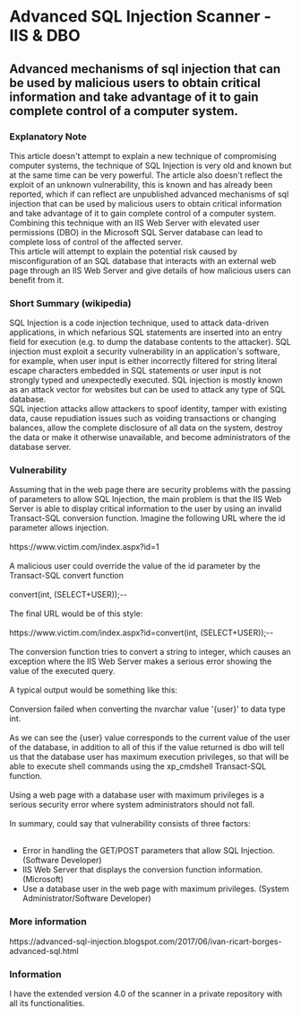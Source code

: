 <h1>Advanced SQL Injection Scanner - IIS & DBO</h1>

<h2>Advanced mechanisms of sql injection that can be used by malicious users to obtain critical information and take advantage of it to gain complete control of a computer system.</h2>

<h3>Explanatory Note</h3>
This article doesn't attempt to explain a new technique of compromising computer systems, the technique of SQL Injection is very old and known but at the same time can be very powerful. The article also doesn't reflect the exploit of an unknown vulnerability, this is known and has already been reported, which if can reflect are unpublished advanced mechanisms of sql injection that can be used by malicious users to obtain critical information and take advantage of it to gain complete control of a computer system.<br>
Combining this technique with an IIS Web Server with elevated user permissions (DBO) in the Microsoft SQL Server database can lead to complete loss of control of the affected server.<br>
This article will attempt to explain the potential risk caused by misconfiguration of an SQL database that interacts with an external web page through an IIS Web Server and give details of how malicious users can benefit from it.

<h3>Short Summary (wikipedia)</h3>
SQL Injection is a code injection technique, used to attack data-driven applications, in which nefarious SQL statements are inserted into an entry field for execution (e.g. to dump the database contents to the attacker). SQL injection must exploit a security vulnerability in an application's software, for example, when user input is either incorrectly filtered for string literal escape characters embedded in SQL statements or user input is not strongly typed and unexpectedly executed. SQL injection is mostly known as an attack vector for websites but can be used to attack any type of SQL database.<br>
SQL injection attacks allow attackers to spoof identity, tamper with existing data, cause repudiation issues such as voiding transactions or changing balances, allow the complete disclosure of all data on the system, destroy the data or make it otherwise unavailable, and become administrators of the database server.

<h3>Vulnerability</h3>
Assuming that in the web page there are security problems with the passing of parameters to allow SQL Injection, the main problem is that the IIS Web Server is able to display critical information to the user by using an invalid Transact-SQL conversion function. Imagine the following URL where the id parameter allows injection.<br><br>
https://www.victim.com/index.aspx?id=1<br><br>
A malicious user could override the value of the id parameter by the Transact-SQL convert function<br><br>
convert(int, (SELECT+USER));--<br><br>
The final URL would be of this style:<br><br>
https://www.victim.com/index.aspx?id=convert(int, (SELECT+USER));--<br><br>
The conversion function tries to convert a string to integer, which causes an exception where the IIS Web Server makes a serious error showing the value of the executed query.<br><br>
A typical output would be something like this:<br><br>
Conversion failed when converting the nvarchar value '{user}' to data type int.<br><br>
As we can see the {user} value corresponds to the current value of the user of the database, in addition to all of this if the value returned is dbo will tell us that the database user has maximum execution privileges, so that will be able to execute shell commands using the xp_cmdshell Transact-SQL function.<br><br>
Using a web page with a database user with maximum privileges is a serious security error where system administrators should not fall.<br><br>
In summary, could say that vulnerability consists of three factors:<br><br>
<ul>
  <li>Error in handling the GET/POST parameters that allow SQL Injection. (Software Developer)</li>
  <li>IIS Web Server that displays the conversion function information. (Microsoft)</li>
  <li>Use a database user in the web page with maximum privileges. (System Administrator/Software Developer)</li>
</ul>

<h3>More information</h3>
https://advanced-sql-injection.blogspot.com/2017/06/ivan-ricart-borges-advanced-sql.html

<h3>Information</h3>
I have the extended version 4.0 of the scanner in a private repository with all its functionalities.
